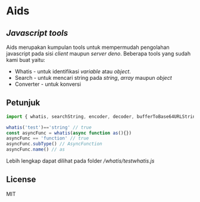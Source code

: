 # Aids
## _Javascript tools_

Aids merupakan kumpulan tools untuk mempermudah pengolahan javascript pada sisi _client_ maupun _server deno_. Beberapa tools yang sudah kami buat yaitu:
- Whatis - untuk identifikasi _variable_ atau _object_.
- Search - untuk mencari string pada _string_, _array_ maupun _object_
- Converter - untuk konversi 

## Petunjuk

```js client
import { whatis, searchString, encoder, decoder, bufferToBase64URLString, base64url_to_string } from 'https://deno.land/x/aids@v.1.0.0/dist/aids.bundle.js?source'

whatis('test')=='string' // true
const asyncFunc = whatis(async function as(){}) 
asyncFunc == 'function' // true
asyncFunc.subType() // AsyncFunction
asyncFunc.name() // as
```
Lebih lengkap dapat dilihat pada folder _/whatis/testwhatis.js_

## License
MIT


